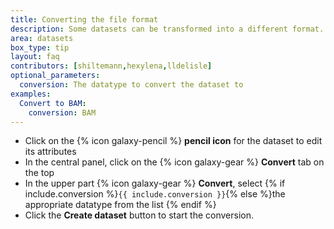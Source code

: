 ```yaml
---
title: Converting the file format
description: Some datasets can be transformed into a different format. Galaxy has some built-in file conversion options depending on the type of data you have.
area: datasets
box_type: tip
layout: faq
contributors: [shiltemann,hexylena,lldelisle]
optional_parameters:
  conversion: The datatype to convert the dataset to
examples:
  Convert to BAM:
    conversion: BAM
---
```


* Click on the {% icon galaxy-pencil %} **pencil icon** for the dataset to edit its attributes
* In the central panel, click on the {% icon galaxy-gear %} **Convert** tab on the top
* In the upper part {% icon galaxy-gear %} **Convert**, select {% if include.conversion %}`{{ include.conversion }}`{% else %}the appropriate datatype from the list {% endif %}
* Click the **Create dataset** button to start the conversion.
